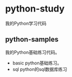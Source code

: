 # python-study

我的Python学习代码

## python-samples
我的Python基础练习代码。

  - basic python基础练习。
  - sql python的sql数据库练习
  
